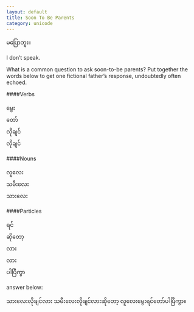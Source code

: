 ```yaml
---
layout: default
title: Soon To Be Parents
category: unicode
---
```


<p class="hide-trigger"><span class="mm3">မပြောဘူး။</span></p>
<p class="en hide-this">I don’t speak.</p>

What is a common question to ask soon-to-be parents? Put together the words below to get one fictional father’s response, undoubtedly often echoed.    

####Verbs
<p class="mm3">
မွေး<br>
တော်<br>
လိုချင်<br>
လိုချင်
</p>    

####Nouns
<p class="mm3">
လူလေး<br>
သမီးလေး<br>
သားလေး
</p>    

####Particles
<p class="mm3">
ရင်<br>
ဆိုတော့<br>
လား<br>
လား<br>
ပါပြီကွာ
</p>    

<p class="hide-trigger">answer below:</p>
<p class="mm3 hide-this">သားလေးလိုချင်လား သမီးလေးလိုချင်လားဆိုတော့ လူလေးမွေးရင်တော်ပါပြီကွာ။</p>
